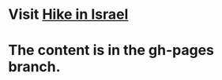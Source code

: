 # Visit [Hike in Israel](https://szabgab.github.io/hike-in-israel/)

# The content is in the gh-pages branch.
